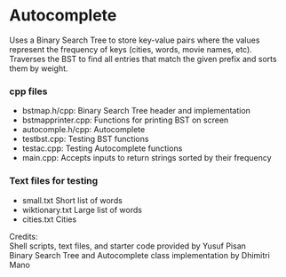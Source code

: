 # Autocomplete

Uses a Binary Search Tree to store key-value pairs where the values represent the frequency of keys (cities, words, movie names, etc). Traverses the BST to find all entries that match the given prefix and sorts them by weight.

### cpp files

- bstmap.h/cpp: Binary Search Tree header and implementation
- bstmapprinter.cpp: Functions for printing BST on screen
- autocomple.h/cpp: Autocomplete
- testbst.cpp: Testing BST functions
- testac.cpp: Testing Autocomplete functions
- main.cpp: Accepts inputs to return strings sorted by their frequency

### Text files for testing
- small.txt Short list of words
- wiktionary.txt Large list of words
- cities.txt Cities

Credits:<br>
Shell scripts, text files, and starter code provided by Yusuf Pisan<br>
Binary Search Tree and Autocomplete class implementation by Dhimitri Mano
